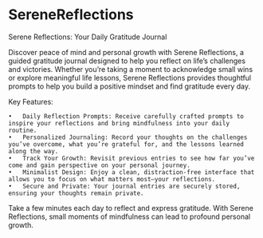 # SereneReflections

Serene Reflections: Your Daily Gratitude Journal

Discover peace of mind and personal growth with Serene Reflections, a guided gratitude journal designed to help you reflect on life’s challenges and victories. Whether you’re taking a moment to acknowledge small wins or explore meaningful life lessons, Serene Reflections provides thoughtful prompts to help you build a positive mindset and find gratitude every day.

Key Features:

	•	Daily Reflection Prompts: Receive carefully crafted prompts to inspire your reflections and bring mindfulness into your daily routine.
	•	Personalized Journaling: Record your thoughts on the challenges you’ve overcome, what you’re grateful for, and the lessons learned along the way.
	•	Track Your Growth: Revisit previous entries to see how far you’ve come and gain perspective on your personal journey.
	•	Minimalist Design: Enjoy a clean, distraction-free interface that allows you to focus on what matters most—your reflections.
	•	Secure and Private: Your journal entries are securely stored, ensuring your thoughts remain private.

Take a few minutes each day to reflect and express gratitude. With Serene Reflections, small moments of mindfulness can lead to profound personal growth.
